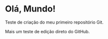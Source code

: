 # Olá, Mundo!
 Teste de criação do meu primeiro repositório Git.
 
 Mais um teste de edição direto do GitHub.
